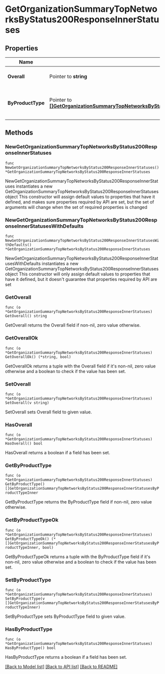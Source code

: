 # GetOrganizationSummaryTopNetworksByStatus200ResponseInnerStatuses

## Properties

Name | Type | Description | Notes
------------ | ------------- | ------------- | -------------
**Overall** | Pointer to **string** | Overall status of network | [optional] 
**ByProductType** | Pointer to [**[]GetOrganizationSummaryTopNetworksByStatus200ResponseInnerStatusesByProductTypeInner**](GetOrganizationSummaryTopNetworksByStatus200ResponseInnerStatusesByProductTypeInner.md) | List of status counts by product type | [optional] 

## Methods

### NewGetOrganizationSummaryTopNetworksByStatus200ResponseInnerStatuses

`func NewGetOrganizationSummaryTopNetworksByStatus200ResponseInnerStatuses() *GetOrganizationSummaryTopNetworksByStatus200ResponseInnerStatuses`

NewGetOrganizationSummaryTopNetworksByStatus200ResponseInnerStatuses instantiates a new GetOrganizationSummaryTopNetworksByStatus200ResponseInnerStatuses object
This constructor will assign default values to properties that have it defined,
and makes sure properties required by API are set, but the set of arguments
will change when the set of required properties is changed

### NewGetOrganizationSummaryTopNetworksByStatus200ResponseInnerStatusesWithDefaults

`func NewGetOrganizationSummaryTopNetworksByStatus200ResponseInnerStatusesWithDefaults() *GetOrganizationSummaryTopNetworksByStatus200ResponseInnerStatuses`

NewGetOrganizationSummaryTopNetworksByStatus200ResponseInnerStatusesWithDefaults instantiates a new GetOrganizationSummaryTopNetworksByStatus200ResponseInnerStatuses object
This constructor will only assign default values to properties that have it defined,
but it doesn't guarantee that properties required by API are set

### GetOverall

`func (o *GetOrganizationSummaryTopNetworksByStatus200ResponseInnerStatuses) GetOverall() string`

GetOverall returns the Overall field if non-nil, zero value otherwise.

### GetOverallOk

`func (o *GetOrganizationSummaryTopNetworksByStatus200ResponseInnerStatuses) GetOverallOk() (*string, bool)`

GetOverallOk returns a tuple with the Overall field if it's non-nil, zero value otherwise
and a boolean to check if the value has been set.

### SetOverall

`func (o *GetOrganizationSummaryTopNetworksByStatus200ResponseInnerStatuses) SetOverall(v string)`

SetOverall sets Overall field to given value.

### HasOverall

`func (o *GetOrganizationSummaryTopNetworksByStatus200ResponseInnerStatuses) HasOverall() bool`

HasOverall returns a boolean if a field has been set.

### GetByProductType

`func (o *GetOrganizationSummaryTopNetworksByStatus200ResponseInnerStatuses) GetByProductType() []GetOrganizationSummaryTopNetworksByStatus200ResponseInnerStatusesByProductTypeInner`

GetByProductType returns the ByProductType field if non-nil, zero value otherwise.

### GetByProductTypeOk

`func (o *GetOrganizationSummaryTopNetworksByStatus200ResponseInnerStatuses) GetByProductTypeOk() (*[]GetOrganizationSummaryTopNetworksByStatus200ResponseInnerStatusesByProductTypeInner, bool)`

GetByProductTypeOk returns a tuple with the ByProductType field if it's non-nil, zero value otherwise
and a boolean to check if the value has been set.

### SetByProductType

`func (o *GetOrganizationSummaryTopNetworksByStatus200ResponseInnerStatuses) SetByProductType(v []GetOrganizationSummaryTopNetworksByStatus200ResponseInnerStatusesByProductTypeInner)`

SetByProductType sets ByProductType field to given value.

### HasByProductType

`func (o *GetOrganizationSummaryTopNetworksByStatus200ResponseInnerStatuses) HasByProductType() bool`

HasByProductType returns a boolean if a field has been set.


[[Back to Model list]](../README.md#documentation-for-models) [[Back to API list]](../README.md#documentation-for-api-endpoints) [[Back to README]](../README.md)


